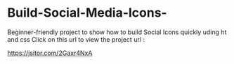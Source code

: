 # Build-Social-Media-Icons-
Beginner-friendly project to show how to build Social Icons quickly uding ht and css
Click on this url to view the project url :

https://jsitor.com/2Gaxr4NxA
